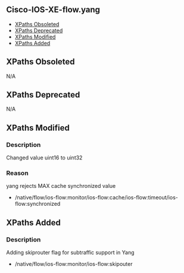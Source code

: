 ## Cisco-IOS-XE-flow.yang

- [XPaths Obsoleted](#xpaths-obsoleted)
- [XPaths Deprecated](#xpaths-deprecated)
- [XPaths Modified](#xpaths-modified)
- [XPaths Added](#xpaths-added)

## XPaths Obsoleted

N/A

## XPaths Deprecated

N/A

## XPaths Modified

### Description
Changed value uint16 to uint32

### Reason
yang rejects MAX cache synchronized value

- /native/flow/ios-flow:monitor/ios-flow:cache/ios-flow:timeout/ios-flow:synchronized

## XPaths Added

### Description
Adding skiprouter flag for subtraffic support in Yang

- /native/flow/ios-flow:monitor/ios-flow:skipouter

